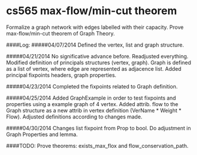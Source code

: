 cs565 max-flow/min-cut theorem
============

Formalize a graph network with edges labelled with their capacity.
Prove max-flow/min-cut theorem of Graph Theory.

####Log:
#####04/07/2014 
Defined the vertex, list and graph structure. 

#####04/21/2014 
No significative advance before. Readjusted everything.
Modified definition of principals structures (vertex, graph). Graph is defined as a list of vertex, where edge are represented as adjacence list. Added principal fixpoints headers, graph properties.

#####04/23/2014 
Completed the fixpoints related to Graph definition.

#####04/25/2014 
Added GraphExample in order to test fixpoints and properties using a example graph of 4 vertex.  Added attrib. flow to the Graph structure as a new attrib in vertex definition (VerName * Weight * Flow). Adjusted definitions according to changes made.

#####04/30/2014 
Changes list fixpoint from Prop to bool. Do adjustment in Graph Properties and lemma.

####TODO:
Prove theorems: exists_max_flox and flow_conservation_path.
